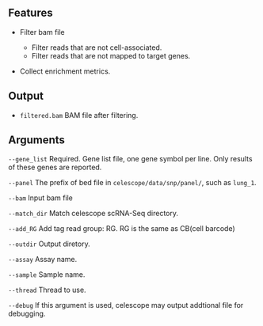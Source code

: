 ## Features
- Filter bam file
    - Filter reads that are not cell-associated.
    - Filter reads that are not mapped to target genes. 

- Collect enrichment metrics.

## Output
- `filtered.bam` BAM file after filtering.


## Arguments
`--gene_list` Required. Gene list file, one gene symbol per line. Only results of these genes are reported.

`--panel` The prefix of bed file in `celescope/data/snp/panel/`, such as `lung_1`.

`--bam` Input bam file

`--match_dir` Match celescope scRNA-Seq directory.

`--add_RG` Add tag read group: RG. RG is the same as CB(cell barcode)

`--outdir` Output diretory.

`--assay` Assay name.

`--sample` Sample name.

`--thread` Thread to use.

`--debug` If this argument is used, celescope may output addtional file for debugging.

